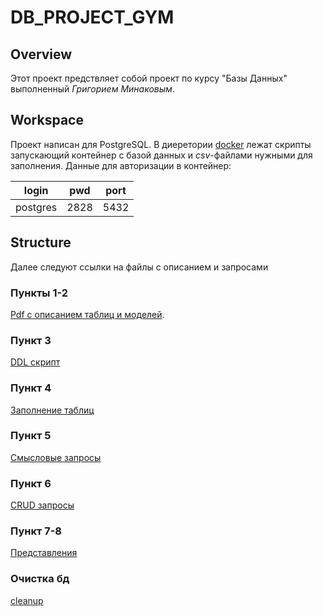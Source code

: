 # DB_PROJECT_GYM
## Overview
Этот проект предствляет собой проект по курсу "Базы Данных" выполненный *Григорием Минаковым*.

## Workspace
Проект написан для PostgreSQL. В диеретории [docker](docker) лежат скрипты
запускающий контейнер с базой данных и *csv*-файлами нужными для заполнения. Данные для авторизации в контейнер:

login | pwd | port
------|------|--------
postgres | 2828 | 5432

## Structure
Далее следуют ссылки на файлы с описанием и запросами
### Пункты 1-2
[Pdf с описанием таблиц и моделей](model_overview.pdf).
### Пункт 3
[DDL скрипт](sql/init_tables.sql)
### Пункт 4
[Заполнение таблиц](sql/fill_tables.sql)
### Пункт 5
[Смысловые запросы](sql/five_queries.sql)
### Пункт 6
[CRUD запросы](sql/crud.sql)
### Пункт 7-8
[Представления](sql/views.sql)


### Очистка бд
[cleanup](sql/cleanup.sql)
